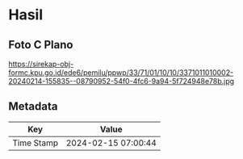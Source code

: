 # Hasil

## Foto C Plano

https://sirekap-obj-formc.kpu.go.id/ede6/pemilu/ppwp/33/71/01/10/10/3371011010002-20240214-155835--08790952-54f0-4fc6-9a94-5f724948e78b.jpg


## Metadata

| Key        | Value               |
| ---------- | ------------------- |
| Time Stamp | 2024-02-15 07:00:44 |




